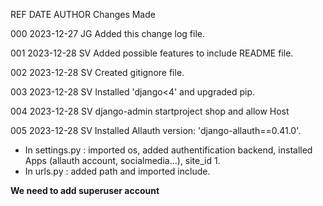 REF  DATE    AUTHOR  Changes Made

000  2023-12-27 JG Added this change log file.

001  2023-12-28 SV Added possible features to include README file.

002  2023-12-28 SV Created gitignore file.

003  2023-12-28 SV Installed 'django<4' and upgraded pip.

004  2023-12-28 SV django-admin startproject shop and allow Host

005 2023-12-28 SV Installed Allauth version: 'django-allauth==0.41.0'. 
- In settings.py : imported os, added authentification backend, installed Apps (allauth account, socialmedia...), site_id 1.
- In urls.py : added path and imported include.

**We need to add superuser account**
